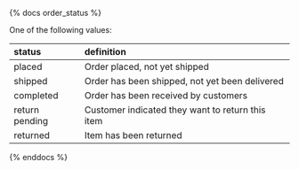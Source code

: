 {% docs order_status %}

One of the following values: 

| status         | definition                                       |
|:-              |:-                                                |
| placed         | Order placed, not yet shipped                    |
| shipped        | Order has been shipped, not yet been delivered   |
| completed      | Order has been received by customers             |
| return pending | Customer indicated they want to return this item |
| returned       | Item has been returned                           |


{% enddocs %}